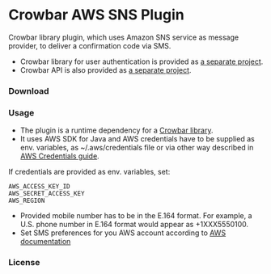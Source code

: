 # Crowbar AWS SNS Plugin
Crowbar library plugin, which uses Amazon SNS service as message provider, to deliver a confirmation code via SMS.  

* Crowbar library for user authentication is provided as [a separate project](https://github.com/tlistas/Crowbar).
* Crowbar API is also provided as [a separate project](https://github.com/tlistas/Crowbar_API).

### Download

### Usage
* The plugin is a runtime dependency for a [Crowbar library](https://github.com/tlistas/Crowbar). 
* It uses AWS SDK for Java and AWS credentials have to be supplied as env. variables, as ~/.aws/credentials file or via other way described in [AWS Credentials guide](https://docs.aws.amazon.com/sdk-for-java/v1/developer-guide/credentials.html).

If credentials are provided as env. variables, set:
```
AWS_ACCESS_KEY_ID
AWS_SECRET_ACCESS_KEY
AWS_REGION
```
* Provided mobile number has to be in the E.164 format.  For example, a U.S. phone number in E.164 format would appear as +1XXX5550100.
* Set SMS preferences for you AWS account according to [AWS documentation](https://docs.aws.amazon.com/sns/latest/dg/SMSMessages.html)
### License


